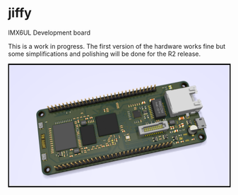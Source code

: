 # jiffy
IMX6UL Development board

This is a work in progress. The first version of the hardware works fine but some simplifications and polishing will be done for the R2 release.



![PCB](/hw/release/R1/jiffy_r1_render.png)
